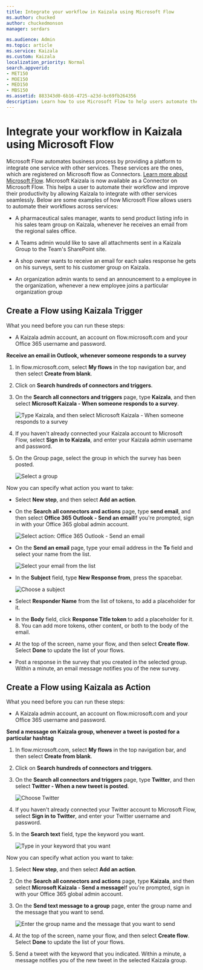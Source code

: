 ```yaml
---
title: Integrate your workflow in Kaizala using Microsoft Flow
ms.author: chucked
author: chuckedmonson
manager: serdars

ms.audience: Admin
ms.topic: article
ms.service: Kaizala
ms.custom: Kaizala
localization_priority: Normal
search.appverid:
- MET150
- MOE150
- MED150
- MBS150
ms.assetid: 883343d0-6b16-4725-a23d-bc69fb264356
description: Learn how to use Microsoft Flow to help users automate their workflow and improve their productivity by allowing Kaizala to integrate with other services seamlessly.
---
```


# Integrate your workflow in Kaizala using Microsoft Flow

Microsoft Flow automates business process by providing a platform to integrate one service with other services. These services are the ones, which are registered on Microsoft flow as Connectors. [Learn more about Microsoft Flow](https://go.microsoft.com/fwlink/?LinkID=858639). Microsoft Kaizala is now available as a Connector on Microsoft Flow. This helps a user to automate their workflow and improve their productivity by allowing Kaizala to integrate with other services seamlessly. Below are some examples of how Microsoft Flow allows users to automate their workflows across services:
  
- A pharmaceutical sales manager, wants to send product listing info in his sales team group on Kaizala, whenever he receives an email from the regional sales office.
    
- A Teams admin would like to save all attachments sent in a Kaizala Group to the Team's SharePoint site.
    
- A shop owner wants to receive an email for each sales response he gets on his surveys, sent to his customer group on Kaizala.
    
- An organization admin wants to send an announcement to a employee in the organization, whenever a new employee joins a particular organization group
    
## Create a Flow using Kaizala Trigger

What you need before you can run these steps:
  
- A Kaizala admin account, an account on flow.microsoft.com and your Office 365 username and password.
    
 **Receive an email in Outlook, whenever someone responds to a survey**
  
1. In flow.microsoft.com, select **My flows** in the top navigation bar, and then select **Create from blank**.
    
2. Click on **Search hundreds of connectors and triggers**.
    
3. On the **Search all connectors and triggers** page, type **Kaizala**, and then select **Microsoft Kaizala - When someone responds to a survey**.
    
    ![Type Kaizala, and then select Microsoft Kaizala - When someone responds to a survey](media/d4abbccc-e5f4-4a3f-811c-81faf7297178.png)
  
4. If you haven't already connected your Kaizala account to Microsoft Flow, select **Sign in to Kaizala**, and enter your Kaizala admin username and password.
    
5. On the Group page, select the group in which the survey has been posted.
    
    ![Select a group](media/d8f4889c-8f23-45c8-b1b5-73521081a66d.png)
  
Now you can specify what action you want to take:
  
- Select **New step**, and then select **Add an action**.
    
- On the **Search all connectors and actions** page, type **send email**, and then select **Office 365 Outlook - Send an email**If you're prompted, sign in with your Office 365 global admin account.
    
    ![Select action: Office 365 Outlook - Send an email](media/f8938e56-64d0-4827-9528-88239881f430.png)
  
- On the **Send an email** page, type your email address in the **To** field and select your name from the list. 
    
    ![Select your email from the list](media/bd08b595-94e8-4eac-90b8-f69b478e122a.png)
  
- In the **Subject** field, type **New Response from**, press the spacebar.
    
    ![Choose a subject](media/c5220e01-83d0-48f0-8ed1-1d547f236347.png)
  
- Select **Responder Name** from the list of tokens, to add a placeholder for it. 
    
- In the **Body** field, click **Response Title token** to add a placeholder for it. 8. You can add more tokens, other content, or both to the body of the email. 
    
- At the top of the screen, name your flow, and then select **Create flow**. Select **Done** to update the list of your flows. 
    
- Post a response in the survey that you created in the selected group. Within a minute, an email message notifies you of the new survey.
    
## Create a Flow using Kaizala as Action

What you need before you can run these steps:
  
- A Kaizala admin account, an account on flow.microsoft.com and your Office 365 username and password.
    
 **Send a message on Kaizala group, whenever a tweet is posted for a particular hashtag**
  
1. In flow.microsoft.com, select **My flows** in the top navigation bar, and then select **Create from blank**.
    
2. Click on **Search hundreds of connectors and triggers**.
    
3. On the **Search all connectors and triggers** page, type **Twitter**, and then select **Twitter - When a new tweet is posted**.
    
    ![Choose Twitter](media/bf649578-c9d6-4f3b-a7a9-533df93793db.png)
  
4. If you haven't already connected your Twitter account to Microsoft Flow, select **Sign in to Twitter**, and enter your Twitter username and password.
    
5. In the **Search text** field, type the keyword you want. 
    
    ![Type in your keyword that you want](media/25641493-767a-4e3f-9eff-de5f8d066b8b.png)
  
Now you can specify what action you want to take:
  
1. Select **New step**, and then select **Add an action**.
    
2. On the **Search all connectors and actions** page, type **Kaizala**, and then select **Microsoft Kaizala - Send a message**If you're prompted, sign in with your Office 365 global admin account.
    
3. On the **Send text message to a group** page, enter the group name and the message that you want to send. 
    
    ![Enter the group name and the message that you want to send](media/a25d776a-b3e1-48b3-81f0-c7bffbafd53d.png)
  
4. At the top of the screen, name your flow, and then select **Create flow**. Select **Done** to update the list of your flows. 
    
5. Send a tweet with the keyword that you indicated. Within a minute, a message notifies you of the new tweet in the selected Kaizala group.
    

